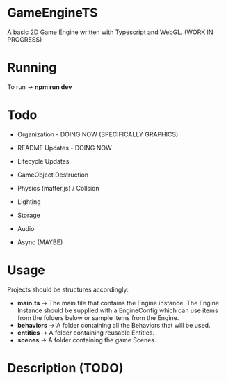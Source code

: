 # GameEngineTS
A basic 2D Game Engine written with Typescript and WebGL. (WORK IN PROGRESS)


# Running
To run -> **npm run dev**


# Todo
- Organization - DOING NOW (SPECIFICALLY GRAPHICS)
- README Updates - DOING NOW

- Lifecycle Updates
- GameObject Destruction
- Physics (matter.js) / Collsion
- Lighting
- Storage
- Audio
- Async (MAYBE)


# Usage
Projects should be structures accordingly:

- **main.ts** -> The main file that contains the Engine instance. The Engine Instance should be supplied with a EngineConfig which can use items from the folders below or sample items from the Engine.
- **behaviors** -> A folder containing all the Behaviors that will be used.
- **entities** -> A folder containing reusable Entities.
- **scenes** -> A folder containing the game Scenes.

# Description (TODO)
